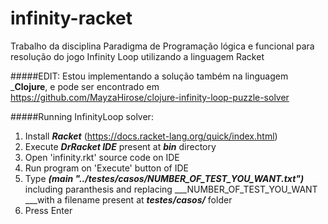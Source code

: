 # infinity-racket

Trabalho da disciplina Paradigma de Programação lógica e funcional para resolução do jogo Infinity Loop utilizando a linguagem Racket

#####EDIT:
Estou implementando a solução também na linguagem ___Clojure__, e pode ser encontrado em https://github.com/MayzaHirose/clojure-infinity-loop-puzzle-solver

#####Running InfinityLoop solver:

1. Install ___Racket___ (https://docs.racket-lang.org/quick/index.html)
2. Execute ___DrRacket IDE___ present at ___bin___ directory
3. Open 'infinity.rkt' source code on IDE
4. Run program on 'Execute' button of IDE
5. Type ___(main "../testes/casos/NUMBER_OF_TEST_YOU_WANT.txt")___ including paranthesis and replacing ___NUMBER_OF_TEST_YOU_WANT ___with a filename present at ___testes/casos/___ folder
6. Press Enter
